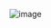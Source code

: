 ![image](https://user-images.githubusercontent.com/21064622/123923525-c4319080-d991-11eb-8007-c5af4f5c345e.png)
